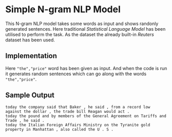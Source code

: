 # Simple N-gram NLP Model

This N-gram NLP model takes some words as input and shows randonly generated sentences. Here traditional _Statistical Language Model_ has been utilised to perform the task. As the dataset the already built-in _Reuters_ dataset has been used.

## Implementation
Here `"the","price"` word has been given as input. And when the code is run it generates random sentences which can go along with the words `"the","price"`.

## Sample Output
````
today the company said that Baker , he said , from a record low against the dollar , the trade bill Reagan would act .
today the pound and by members of the General Agreement on Tariffs and Trade , he said .
today the Italian Foreign Affairs Ministry on the Tyranite gold property in Manhattan , also called the U . S .
````
